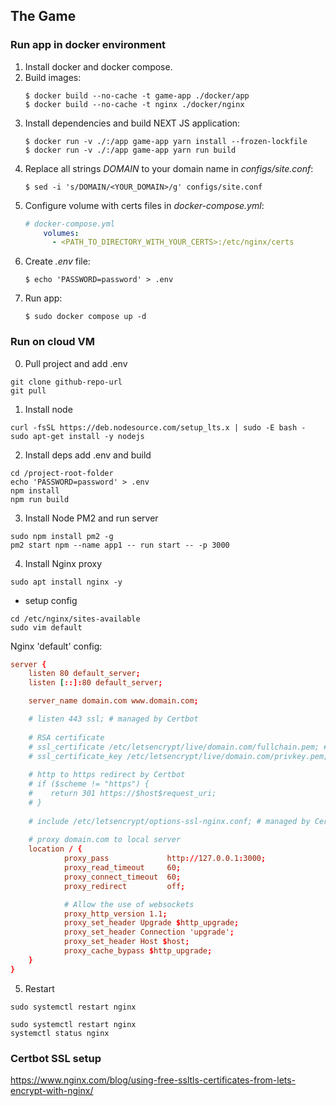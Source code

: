 ## The Game

### Run app in docker environment
1. Install docker and docker compose.
2. Build images:
    ```shell
    $ docker build --no-cache -t game-app ./docker/app
    $ docker build --no-cache -t nginx ./docker/nginx
    ```
3. Install dependencies and build NEXT JS application:
    ```shell
    $ docker run -v ./:/app game-app yarn install --frozen-lockfile
    $ docker run -v ./:/app game-app yarn run build
    ```
4. Replace all strings _DOMAIN_ to your domain name in _configs/site.conf_:
    ```shell
    $ sed -i 's/DOMAIN/<YOUR_DOMAIN>/g' configs/site.conf
    ```
5. Configure volume with certs files in _docker-compose.yml_:
    ```yaml
   # docker-compose.yml
        volumes:
          - <PATH_TO_DIRECTORY_WITH_YOUR_CERTS>:/etc/nginx/certs
    ```
6. Create _.env_ file:
    ```shell
    $ echo 'PASSWORD=password' > .env
    ```
7. Run app:
    ```shell
    $ sudo docker compose up -d
    ```

### Run on cloud VM
0. Pull project and add .env
```shell
git clone github-repo-url
git pull
```
1. Install node
```shell
curl -fsSL https://deb.nodesource.com/setup_lts.x | sudo -E bash -
sudo apt-get install -y nodejs
```
2. Install deps add .env and build
```shell
cd /project-root-folder
echo 'PASSWORD=password' > .env
npm install
npm run build
```
3. Install Node PM2 and run server
```shell
sudo npm install pm2 -g
pm2 start npm --name app1 -- run start -- -p 3000
```
4. Install Nginx proxy
```shell
sudo apt install nginx -y
```
- setup config
```shell
cd /etc/nginx/sites-available
sudo vim default
```
Nginx 'default' config:
```conf
server {
    listen 80 default_server;
    listen [::]:80 default_server;

    server_name domain.com www.domain.com;

    # listen 443 ssl; # managed by Certbot
    
    # RSA certificate
    # ssl_certificate /etc/letsencrypt/live/domain.com/fullchain.pem; # managed by Certbot
    # ssl_certificate_key /etc/letsencrypt/live/domain.com/privkey.pem; # managed by Certbot
    
    # http to https redirect by Certbot
    # if ($scheme != "https") {
    #    return 301 https://$host$request_uri;
    # }
    
    # include /etc/letsencrypt/options-ssl-nginx.conf; # managed by Certbot
    
    # proxy domain.com to local server
    location / {
            proxy_pass             http://127.0.0.1:3000;
            proxy_read_timeout     60;
            proxy_connect_timeout  60;
            proxy_redirect         off;

            # Allow the use of websockets
            proxy_http_version 1.1;
            proxy_set_header Upgrade $http_upgrade;
            proxy_set_header Connection 'upgrade';
            proxy_set_header Host $host;
            proxy_cache_bypass $http_upgrade;
    }
}
```
5. Restart
```shell
sudo systemctl restart nginx
```
```shell
sudo systemctl restart nginx
systemctl status nginx
```
### Certbot SSL setup
https://www.nginx.com/blog/using-free-ssltls-certificates-from-lets-encrypt-with-nginx/
